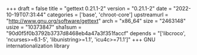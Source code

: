 +++
draft = false
title = "gettext 0.21.1-2"
version = "0.21.1-2"
date = "2022-10-19T07:31:44"
categories = ['base', 'chroot-core']
upstreamurl = "http://www.gnu.org/software/gettext"
arch = "x86_64"
size = "2463148"
usize = "10373847"
sha1sum = "90d0f5f0b3792b3737d8468eb4a47a3f351faccf"
depends = "['libcroco', 'ncurses>=6.1-5', 'libunistring>=1.1', 'icu4c>=71.1']"
+++
GNU internationalization library